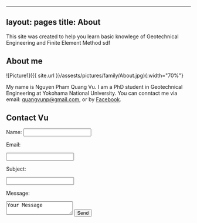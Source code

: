 ----
layout: pages
title: About
---

This site was created to help you learn basic knowlege of Geotechnical Engineering and Finite Element Method
sdf

## About me

![Picture1]({{ site.url }}/assests/pictures/family/About.jpg){:width="70%"}

My name is Nguyen Pham Quang Vu. I am a PhD student in Geotechnical Engineering at Yokohama National University. You can conntact me via email: quangvunp@gmail.com, or by [Facebook]("https://www.facebook.com/quangvu.np"). 

## Contact Vu

<form action="https://formspree.io/quangvu@gmail.com"
      method="POST">
    Name: <input type="text" name="name" cols = "70"> <br />
    <p> Email: </p><input type="email" name="_replyto" cols = "70"> <br />
    <p> Subject: </p><input type="text" name="name" cols = "70"> <br />
    <p> Message: </p>
    <textarea class="form-control" id="textarea" name="message">Your Message</textarea>
    <input type="submit" value="Send">
</form>
